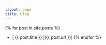 ```yaml
---
layout: page
title: Blog 
---
```



{% for post in site.posts %}
  * [ {{ post.title }} ]({{ post.url }})
{% endfor %}
